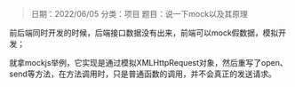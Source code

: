 > 日期：2022/06/05
分类：项目 
题目：说一下mock以及其原理

前后端同时开发的时候，后端接口数据没有出来，前端可以mock假数据，模拟开发；

就拿mockjs举例，它实现是通过模拟XMLHttpRequest对象，然后重写了open、send等方法，在方法调用时，只是普通函数的调用，并不会真正的发送请求。